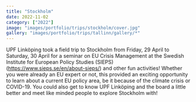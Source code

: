 ```yaml
---
title: "Stockholm"
date: 2022-11-02
category: ["2022"]
image: "images/portfolio/trips/stockholm/cover.jpg"
gallery: "images/portfolio/trips/tallinn/gallery/*"
---
```

UPF Linköping took a field trip to Stockholm from Friday, 29 April to Saturday, 30 April for a seminar on EU Crisis Management at the Swedish Institute for European Policy Studies (SIEPS) (https://www.sieps.se/en/about-sieps/) and other fun activities! Whether you were already an EU expert or not, this provided an exciting opportunity to learn about a current EU policy area, be it because of the climate crisis or COVID-19. You could also get to know UPF Linköping and the board a little better and meet like minded people to explore Stockholm with!